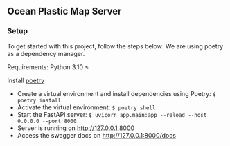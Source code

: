 ## Ocean Plastic Map Server

### Setup

To get started with this project, follow the steps below:
We are using poetry as a dependency manager.

Requirements: Python 3.10 ≤

Install [poetry](https://python-poetry.org/)

- Create a virtual environment and install dependencies using Poetry: `$ poetry install`
- Activate the virtual environment: `$ poetry shell`
- Start the FastAPI server: `$ uvicorn app.main:app --reload --host 0.0.0.0 --port 8000`
- Server is running on http://127.0.0.1:8000
- Access the swagger docs on http://127.0.0.1:8000/docs